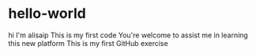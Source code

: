 # hello-world
hi I'm alisaip
This is my first code
You're welcome to assist me in learning this new platform
This is my first GitHub exercise
